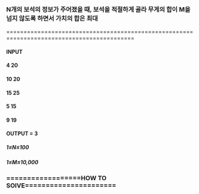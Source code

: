 ### N개의 보석의 정보가 주어졌을 때, 보석을 적절하게 골라 무게의 합이 M을 넘지 않도록 하면서 가치의 합은 최대
===========================================================================================
#### INPUT
#### 4 20
#### 10 20
#### 15 25
#### 5 15
#### 9 19
#### OUTPUT = 3

##### 1≤N≤100
##### 1≤M≤10,000

### ==================HOW TO SOlVE======================
